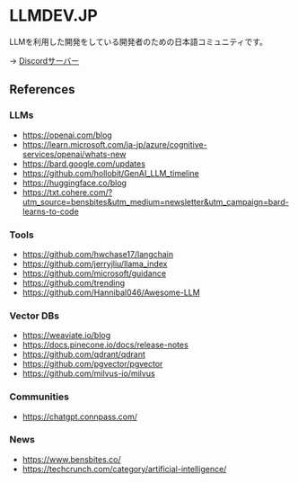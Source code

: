 # LLMDEV.JP

LLMを利用した開発をしている開発者のための日本語コミュニティです。

→ [Discordサーバー](https://discord.gg/neVfeUgs)

## References
### LLMs
- https://openai.com/blog
- https://learn.microsoft.com/ja-jp/azure/cognitive-services/openai/whats-new
- https://bard.google.com/updates
- https://github.com/hollobit/GenAI_LLM_timeline
- https://huggingface.co/blog
- https://txt.cohere.com/?utm_source=bensbites&utm_medium=newsletter&utm_campaign=bard-learns-to-code

### Tools
- https://github.com/hwchase17/langchain
- https://github.com/jerryjliu/llama_index
- https://github.com/microsoft/guidance
- https://github.com/trending
- https://github.com/Hannibal046/Awesome-LLM

### Vector DBs
- https://weaviate.io/blog
- https://docs.pinecone.io/docs/release-notes
- https://github.com/qdrant/qdrant
- https://github.com/pgvector/pgvector
- https://github.com/milvus-io/milvus


### Communities
- https://chatgpt.connpass.com/

### News
- https://www.bensbites.co/
- https://techcrunch.com/category/artificial-intelligence/
